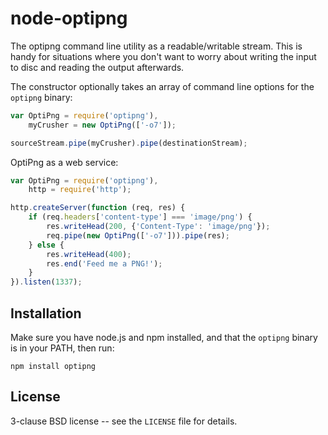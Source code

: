 node-optipng
=============

The optipng command line utility as a readable/writable stream. This
is handy for situations where you don't want to worry about writing
the input to disc and reading the output afterwards.

The constructor optionally takes an array of command line options for
the `optipng` binary:

```javascript
var OptiPng = require('optipng'),
    myCrusher = new OptiPng(['-o7']);

sourceStream.pipe(myCrusher).pipe(destinationStream);
```

OptiPng as a web service:

```javascript
var OptiPng = require('optipng'),
    http = require('http');

http.createServer(function (req, res) {
    if (req.headers['content-type'] === 'image/png') {
        res.writeHead(200, {'Content-Type': 'image/png'});
        req.pipe(new OptiPng(['-o7'])).pipe(res);
    } else {
        res.writeHead(400);
        res.end('Feed me a PNG!');
    }
}).listen(1337);
```

Installation
------------

Make sure you have node.js and npm installed, and that the `optipng` binary is in your PATH, then run:

    npm install optipng

License
-------

3-clause BSD license -- see the `LICENSE` file for details.
